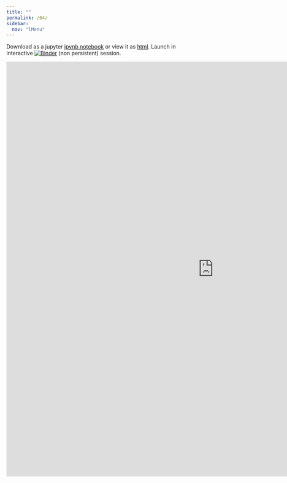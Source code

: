 ```yaml
---
title: ""
permalink: /04/
sidebar:
  nav: "lMenu"
---
```


Download as a jupyter [ipynb notebook](https://datascience-intro.github.io/1MS041-2020/lectures/04.ipynb) or view it as [html](https://datascience-intro.github.io/1MS041-2020/lectures/04.html).
Launch in interactive <a  href="https://mybinder.org/v2/gh/datascience-intro/1MS041-2020/gh-pages?filepath=lectures%2F04.ipynb" target="_blank"><img src="https://mybinder.org/badge_logo.svg" alt="Binder"></a> (non persistent) session.

<iframe src="https://datascience-intro.github.io/1MS041-2020/lectures/04.html" width="1080" height="1080" frameborder="0"></iframe>

    